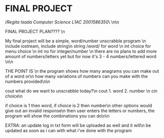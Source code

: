 # FINAL PROJECT

/*Regita Isada
Computer Science L1AC
2001586350*\ \n\n

FINAL PROJECT PLAN???? \n

My final project will be a simple, word/number unscrabble program \n
include iostream, include string\n
string /*word*/ for word \n
int choice for menu choice \n
int no for integer/number \n
there are no plans to add more amount of numbers/letters yet but for now it's 3 - 4 numbers/lettered word \n\n

THE POINT IS \n
the program shows how many anagrams you can make out of a word or\n
how many variations of numbers can you make with the numbers provided\n\n

cout what do we want to unscrabble today?\n
cout 1. word 2. number \n
cin choice\n

if choice is 1 then word, if choice is 2 then number\n
other options would give out an invalid response\n
then user enters the letters or numbers, the program will show the combinations you can do\n\n

EXTRA: an update log in txt form will be uploaded as well and it will\n
be updated as soon as i can with what i've done with the program
